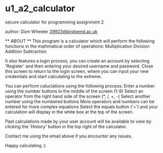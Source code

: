 # u1_a2_calculator
secure calculator for programming assignment 2

author:
Dom Wheeler
39923@bridgend.ac.uk

** ABOUT **
This program is a calculator which will perform the following functions in the mathmatical order of operations:
  Multiplication
  Division
  Addition
  Subtraction
  
It also features a login process, you can create an account by selecting 'Register' and then entering your desired username and password.
Close this screen to return to the login screen, where you can input your new credentials and start calculating to the extreme.
  
You can perform caluclations using the following process:
  Enter a number using the number buttons in the middle of the screen (1-9)
  Select an operator from the right hand side of the screen (*, /, +, -)
  Select another number using the numbered buttons
  More operators and numbers can be entered for more complex equations
  Select the equals button ('=') and your calculation will display in the white box at the top of the screen.
  
Past calculations made by your user account will be available to view by clicking the 'History' button in the top right of the calculator.

Contact me using the email above if you encounter any issues.

Happy calculating :)
